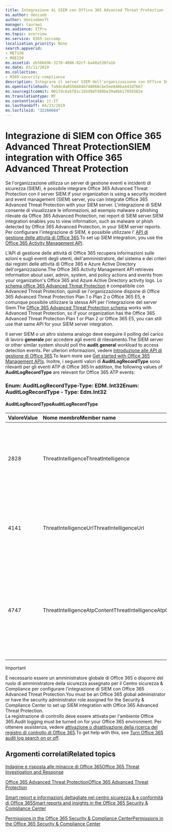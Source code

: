 ```yaml
---
title: Integrazione di SIEM con Office 365 Advanced Threat Protection
ms.author: deniseb
author: denisebmsft
manager: laurawi
ms.audience: ITPro
ms.topic: overview
ms.service: O365-seccomp
localization_priority: None
search.appverid:
- MET150
- MOE150
ms.assetid: eb56b69b-3170-4086-82cf-ba40a530fa1b
ms.date: 03/11/2019
ms.collection:
- M365-security-compliance
description: Integrare il server SIEM dell'organizzazione con Office 365 Advanced Threat Protection e gli eventi relativi alle minacce correlati nell'API di gestione delle attività di Office 365.
ms.openlocfilehash: fa9dcda0556684b748068cbe5ee848ba443d7667
ms.sourcegitcommit: 0017dc6a5f81c165d9dfd88be39a6bb17856582e
ms.translationtype: MT
ms.contentlocale: it-IT
ms.lasthandoff: 04/23/2019
ms.locfileid: "32260684"
---
```

# <a name="siem-integration-with-office-365-advanced-threat-protection"></a><span data-ttu-id="cdb9f-103">Integrazione di SIEM con Office 365 Advanced Threat Protection</span><span class="sxs-lookup"><span data-stu-id="cdb9f-103">SIEM integration with Office 365 Advanced Threat Protection</span></span>

<span data-ttu-id="cdb9f-104">Se l'organizzazione utilizza un server di gestione eventi e incidenti di sicurezza (SIEM), è possibile integrare Office 365 Advanced Threat Protection con il server SIEM.</span><span class="sxs-lookup"><span data-stu-id="cdb9f-104">If your organization is using a security incident and event management (SIEM) server, you can integrate Office 365 Advanced Threat Protection with your SIEM server.</span></span> <span data-ttu-id="cdb9f-105">L'integrazione di SIEM consente di visualizzare le informazioni, ad esempio malware o phishing rilevate da Office 365 Advanced Protection, nei report di SIEM server.</span><span class="sxs-lookup"><span data-stu-id="cdb9f-105">SIEM integration enables you to view information, such as malware or phish detected by Office 365 Advanced Protection, in your SIEM server reports.</span></span> <span data-ttu-id="cdb9f-106">Per configurare l'integrazione di SIEM, è possibile utilizzare l' [API di gestione delle attività di Office 365](https://docs.microsoft.com/office/office-365-management-api/office-365-management-activity-api-reference).</span><span class="sxs-lookup"><span data-stu-id="cdb9f-106">To set up SIEM integration, you use the [Office 365 Activity Management API](https://docs.microsoft.com/office/office-365-management-api/office-365-management-activity-api-reference).</span></span> 

<span data-ttu-id="cdb9f-107">L'API di gestione delle attività di Office 365 recupera informazioni sulle azioni e sugli eventi degli utenti, dell'amministratore, del sistema e dei criteri dai registri delle attività di Office 365 e Azure Active Directory dell'organizzazione.</span><span class="sxs-lookup"><span data-stu-id="cdb9f-107">The Office 365 Activity Management API retrieves information about user, admin, system, and policy actions and events from your organization's Office 365 and Azure Active Directory activity logs.</span></span> <span data-ttu-id="cdb9f-108">Lo [schema office 365 Advanced Threat Protection](https://docs.microsoft.com/office/office-365-management-api/office-365-management-activity-api-schema#office-365-advanced-threat-protection-and-threat-intelligence-schema) è compatibile con Advanced Threat Protection, quindi se l'organizzazione dispone di Office 365 Advanced Threat Protection Plan 1 o Plan 2 o Office 365 E5, è comunque possibile utilizzare la stessa API per l'integrazione del server Siem.</span><span class="sxs-lookup"><span data-stu-id="cdb9f-108">The [Office 365 Advanced Threat Protection schema](https://docs.microsoft.com/office/office-365-management-api/office-365-management-activity-api-schema#office-365-advanced-threat-protection-and-threat-intelligence-schema) works with Advanced Threat Protection, so if your organization has the Office 365 Advanced Threat Protection Plan 1 or Plan 2 or Office 365 E5, you can still use that same API for your SIEM server integration.</span></span> 

<span data-ttu-id="cdb9f-109">Il server SIEM o un altro sistema analogo deve eseguire il polling del carico di lavoro **generale** per accedere agli eventi di rilevamento.</span><span class="sxs-lookup"><span data-stu-id="cdb9f-109">The SIEM server or other similar system should poll the **audit.general** workload to access detection events.</span></span> <span data-ttu-id="cdb9f-110">Per ulteriori informazioni, vedere [Introduzione alle API di gestione di Office 365](https://docs.microsoft.com/office/office-365-management-api/get-started-with-office-365-management-apis).</span><span class="sxs-lookup"><span data-stu-id="cdb9f-110">To learn more see [Get started with Office 365 Management APIs](https://docs.microsoft.com/office/office-365-management-api/get-started-with-office-365-management-apis).</span></span> <span data-ttu-id="cdb9f-111">Inoltre, i seguenti valori di **AuditLogRecordType** sono rilevanti per gli eventi ATP di Office 365:</span><span class="sxs-lookup"><span data-stu-id="cdb9f-111">In addition, the following values of **AuditLogRecordType** are relevant for Office 365 ATP events:</span></span>

### <a name="enum-auditlogrecordtype---type-edmint32"></a><span data-ttu-id="cdb9f-112">Enum: AuditLogRecordType-Type: EDM. Int32</span><span class="sxs-lookup"><span data-stu-id="cdb9f-112">Enum: AuditLogRecordType - Type: Edm.Int32</span></span>

#### <a name="auditlogrecordtype"></a><span data-ttu-id="cdb9f-113">AuditLogRecordType</span><span class="sxs-lookup"><span data-stu-id="cdb9f-113">AuditLogRecordType</span></span>

|<span data-ttu-id="cdb9f-114">Valore</span><span class="sxs-lookup"><span data-stu-id="cdb9f-114">Value</span></span>|<span data-ttu-id="cdb9f-115">Nome membro</span><span class="sxs-lookup"><span data-stu-id="cdb9f-115">Member name</span></span>|<span data-ttu-id="cdb9f-116">Descrizione</span><span class="sxs-lookup"><span data-stu-id="cdb9f-116">Description</span></span>|
|:-----|:-----|:-----|
|<span data-ttu-id="cdb9f-117">28</span><span class="sxs-lookup"><span data-stu-id="cdb9f-117">28</span></span>|<span data-ttu-id="cdb9f-118">ThreatIntelligence</span><span class="sxs-lookup"><span data-stu-id="cdb9f-118">ThreatIntelligence</span></span>|<span data-ttu-id="cdb9f-119">Eventi di phishing e malware da Exchange Online Protection e Office 365 Advanced Threat Protection.</span><span class="sxs-lookup"><span data-stu-id="cdb9f-119">Phishing and malware events from Exchange Online Protection and Office 365 Advanced Threat Protection.</span></span>|
|<span data-ttu-id="cdb9f-120">41</span><span class="sxs-lookup"><span data-stu-id="cdb9f-120">41</span></span>|<span data-ttu-id="cdb9f-121">ThreatIntelligenceUrl</span><span class="sxs-lookup"><span data-stu-id="cdb9f-121">ThreatIntelligenceUrl</span></span>|<span data-ttu-id="cdb9f-122">Collegamenti sicuri ATP gli eventi Time-of-Block e Block override di Office 365 Advanced Threat Protection.</span><span class="sxs-lookup"><span data-stu-id="cdb9f-122">ATP Safe Links time-of-block and block override events from Office 365 Advanced Threat Protection.</span></span>|
|<span data-ttu-id="cdb9f-123">47</span><span class="sxs-lookup"><span data-stu-id="cdb9f-123">47</span></span>|<span data-ttu-id="cdb9f-124">ThreatIntelligenceAtpContent</span><span class="sxs-lookup"><span data-stu-id="cdb9f-124">ThreatIntelligenceAtpContent</span></span>|<span data-ttu-id="cdb9f-125">Eventi di phishing e malware per i file in SharePoint Online, OneDrive for business e Microsoft teams dalla protezione avanzata dalle minacce di Office 365.</span><span class="sxs-lookup"><span data-stu-id="cdb9f-125">Phishing and malware events for files in SharePoint Online, OneDrive for Business, and Microsoft Teams from Office 365 Advanced Threat Protection.</span></span>|

> [!IMPORTANT]
> <span data-ttu-id="cdb9f-126">È necessario essere un amministratore globale di Office 365 o disporre del ruolo di amministratore della sicurezza assegnato per il Centro sicurezza & Compliance per configurare l'integrazione di SIEM con Office 365 Advanced Threat Protection.</span><span class="sxs-lookup"><span data-stu-id="cdb9f-126">You must be an Office 365 global administrator or have the security administrator role assigned for the Security & Compliance Center to set up SIEM integration with Office 365 Advanced Threat Protection.</span></span><br/><span data-ttu-id="cdb9f-127">La registrazione di controllo deve essere attivata per l'ambiente Office 365.</span><span class="sxs-lookup"><span data-stu-id="cdb9f-127">Audit logging must be turned on for your Office 365 environment.</span></span> <span data-ttu-id="cdb9f-128">Per ottenere assistenza, vedere [attivazione o disattivazione della ricerca del registro di controllo di Office 365](turn-audit-log-search-on-or-off.md).</span><span class="sxs-lookup"><span data-stu-id="cdb9f-128">To get help with this, see [Turn Office 365 audit log search on or off](turn-audit-log-search-on-or-off.md).</span></span>

## <a name="related-topics"></a><span data-ttu-id="cdb9f-129">Argomenti correlati</span><span class="sxs-lookup"><span data-stu-id="cdb9f-129">Related topics</span></span>

[<span data-ttu-id="cdb9f-130">Indagine e risposta alle minacce di Office 365</span><span class="sxs-lookup"><span data-stu-id="cdb9f-130">Office 365 Threat Investigation and Response</span></span>](office-365-ti.md)

[<span data-ttu-id="cdb9f-131">Office 365 Advanced Threat Protection</span><span class="sxs-lookup"><span data-stu-id="cdb9f-131">Office 365 Advanced Threat Protection</span></span>](office-365-atp.md)

[<span data-ttu-id="cdb9f-132">Smart report e informazioni dettagliate nel centro sicurezza &amp; e conformità di Office 365</span><span class="sxs-lookup"><span data-stu-id="cdb9f-132">Smart reports and insights in the Office 365 Security &amp; Compliance Center</span></span>](reports-and-insights-in-security-and-compliance.md)
  
[<span data-ttu-id="cdb9f-133">Permissions in the Office 365 Security &amp; Compliance Center</span><span class="sxs-lookup"><span data-stu-id="cdb9f-133">Permissions in the Office 365 Security &amp; Compliance Center</span></span>](permissions-in-the-security-and-compliance-center.md)
  
